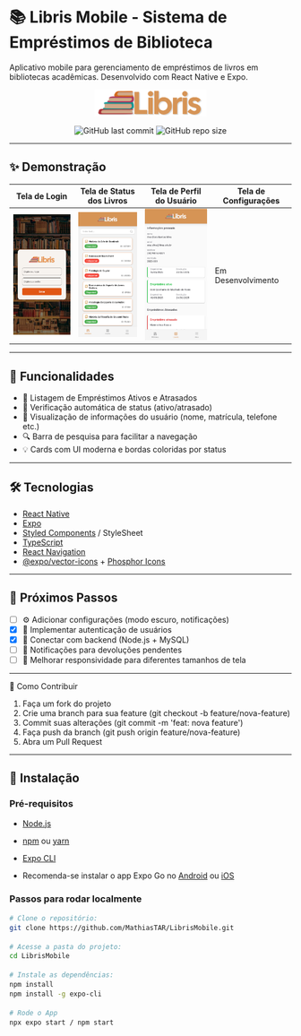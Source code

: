 # 📚 Libris Mobile - Sistema de Empréstimos de Biblioteca

Aplicativo mobile para gerenciamento de empréstimos de livros em bibliotecas acadêmicas. Desenvolvido com React Native e Expo.

<div align="center">
  <img src="/assets/images/libris2.png" width="200" alt="Logo Libris">

![GitHub last commit](https://img.shields.io/github/last-commit/MathiasTAR/LibrisMobile)
![GitHub repo size](https://img.shields.io/github/repo-size/MathiasTAR/LibrisMobile)

</div>

---

## ✨ Demonstração

| Tela de Login                                             | Tela de Status dos Livros                              | Tela de Perfil do Usuário                                  | Tela de Configurações
| --------------------------------------------------------- | --------------------------------------------------------- | ---------------------------------------------------------- | ----------------------------------------- |
| <img src="/assets/images/telalogin" width="200"> | <img src="/assets/images/menubiblioteca" width="200"> | <img src="/assets/images/menuusuario" width="200"> | Em Desenvolvimento

---

## 🚀 Funcionalidades

- 📖 Listagem de Empréstimos Ativos e Atrasados
- 📅 Verificação automática de status (ativo/atrasado)
- 👤 Visualização de informações do usuário (nome, matrícula, telefone etc.)
- 🔍 Barra de pesquisa para facilitar a navegação
- 💡 Cards com UI moderna e bordas coloridas por status

---

## 🛠 Tecnologias

- [React Native](https://reactnative.dev/)
- [Expo](https://expo.dev/)
- [Styled Components](https://styled-components.com/) / StyleSheet
- [TypeScript](https://www.typescriptlang.org/)
- [React Navigation](https://reactnavigation.org/)
- [@expo/vector-icons](https://icons.expo.fyi/) + [Phosphor Icons](https://phosphoricons.com/)

---

## 📌 Próximos Passos

- [ ] ⚙️ Adicionar configurações (modo escuro, notificações)
- [x] 🔐 Implementar autenticação de usuários
- [x] 🔄 Conectar com backend (Node.js + MySQL)
- [ ] 🔔 Notificações para devoluções pendentes
- [ ] 🎨 Melhorar responsividade para diferentes tamanhos de tela

---

🤝 Como Contribuir

1. Faça um fork do projeto
2. Crie uma branch para sua feature (git checkout -b feature/nova-feature)
3. Commit suas alterações (git commit -m 'feat: nova feature')
4. Faça push da branch (git push origin feature/nova-feature)
5. Abra um Pull Request

---

## 🔧 Instalação

### Pré-requisitos

- [Node.js](https://nodejs.org/)
- [npm](https://www.npmjs.com/) ou [yarn](https://yarnpkg.com/)
- [Expo CLI](https://docs.expo.dev/get-started/installation/)  

- Recomenda-se instalar o app Expo Go no [Android](https://play.google.com/store/apps/details?id=host.exp.exponent) ou [iOS](https://apps.apple.com/app/expo-go/id982107779)

### Passos para rodar localmente

```bash
# Clone o repositório:
git clone https://github.com/MathiasTAR/LibrisMobile.git

# Acesse a pasta do projeto:
cd LibrisMobile

# Instale as dependências:
npm install
npm install -g expo-cli

# Rode o App
npx expo start / npm start
